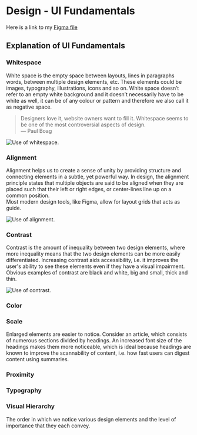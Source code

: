 # Design - UI Fundamentals
Here is a link to my [Figma file]()


## Explanation of UI Fundamentals
### Whitespace
White space is the empty space between layouts, lines in paragraphs words, between multiple design elements, etc. These elements could be images, typography, illustrations, icons and so on. White space doesn’t refer to an empty white background and it doesn’t necessarily have to be white as well, it can be of any colour or pattern and therefore we also call it as negative space.
> Designers love it, website owners want to fill it. Whitespace seems to be one of the most controversial aspects of design.  
 — Paul Boag

![Use of whitespace](white-space.png).  
  
  

### Alignment
Alignment helps us to create a sense of unity by providing structure and connecting elements in a subtle, yet powerful way. In design, the alignment principle states that multiple objects are said to be aligned when they are placed such that their left or right edges, or center-lines line up on a common position.  
Most modern design tools, like Figma, allow for layout grids that acts as guide.  

![Use of alignment](white-space.png).  
  
  

### Contrast
Contrast is the amount of inequality between two design elements, where more inequality means that the two design elements can be more easily differentiated. Increasing contrast aids accessibility, i.e. it improves the user's ability to see these elements even if they have a visual impairment.  
Obvious examples of contrast are black and white, big and small, thick and thin.  

![Use of contrast](white-space.png).  
  
  

### Color


### Scale
Enlarged elements are easier to notice. Consider an article, which consists of numerous sections divided by headings. An increased font size of the headings makes them more noticeable, which is ideal because headings are known to improve the scannability of content, i.e. how fast users can digest content using summaries.

### Proximity


### Typography


### Visual Hierarchy
The order in which we notice various design elements and the level of importance that they each convey.
